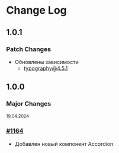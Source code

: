 # Change Log

## 1.0.1

### Patch Changes

-   Обновлены зависимости
    -   typography@4.5.1

## 1.0.0

### Major Changes

<sup><time>19.04.2024</time></sup>

### [#1164](https://github.com/core-ds/core-components/pull/1164)

-   Добавлен новый компонент Accordion

